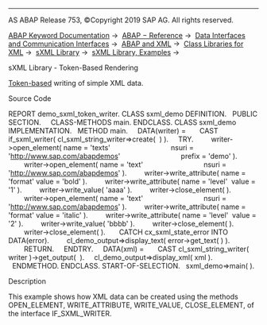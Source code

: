   

* * *

AS ABAP Release 753, ©Copyright 2019 SAP AG. All rights reserved.

[ABAP Keyword Documentation](javascript:call_link\('abenabap.htm'\)) →  [ABAP − Reference](javascript:call_link\('abenabap_reference.htm'\)) →  [Data Interfaces and Communication Interfaces](javascript:call_link\('abenabap_data_communication.htm'\)) →  [ABAP and XML](javascript:call_link\('abenabap_xml.htm'\)) →  [Class Libraries for XML](javascript:call_link\('abenabap_xml_libs.htm'\)) →  [sXML Library](javascript:call_link\('abenabap_sxml_lib.htm'\)) →  [sXML Library, Examples](javascript:call_link\('abenabap_sxml_lib_abexas.htm'\)) → 

sXML Library - Token-Based Rendering

[Token-based](javascript:call_link\('abenabap_sxml_lib_render_token.htm'\)) writing of simple XML data.

Source Code

REPORT demo\_sxml\_token\_writer.
CLASS sxml\_demo DEFINITION.
  PUBLIC SECTION.
    CLASS-METHODS main.
ENDCLASS.
CLASS sxml\_demo IMPLEMENTATION.
  METHOD main.
    DATA(writer) =
      CAST if\_sxml\_writer( cl\_sxml\_string\_writer=>create(  ) ).
    TRY.
        writer->open\_element( name = 'texts'
                              nsuri = 'http://www.sap.com/abapdemos'
                              prefix = 'demo' ).
        writer->open\_element( name = 'text'
                              nsuri = 'http://www.sap.com/abapdemos' ).
        writer->write\_attribute( name = 'format' value = 'bold' ).
        writer->write\_attribute( name = 'level'  value = '1' ).
        writer->write\_value( 'aaaa' ).
        writer->close\_element( ).
        writer->open\_element( name = 'text'
                              nsuri = 'http://www.sap.com/abapdemos' ).
        writer->write\_attribute( name = 'format' value = 'italic' ).
        writer->write\_attribute( name = 'level'  value = '2' ).
        writer->write\_value( 'bbbb' ).
        writer->close\_element( ).
        writer->close\_element( ).
      CATCH cx\_sxml\_state\_error INTO DATA(error).
        cl\_demo\_output=>display\_text( error->get\_text( ) ).
        RETURN.
    ENDTRY.
    DATA(xml) =
      CAST cl\_sxml\_string\_writer( writer )->get\_output(  ).
    cl\_demo\_output=>display\_xml( xml ).
  ENDMETHOD.
ENDCLASS.
START-OF-SELECTION.
  sxml\_demo=>main( ).

Description

This example shows how XML data can be created using the methods OPEN\_ELEMENT, WRITE\_ATTRIBUTE, WRITE\_VALUE, CLOSE\_ELEMENT, of the interface IF\_SXML\_WRITER.